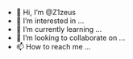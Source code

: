- 👋 Hi, I’m @Z1zeus
- 👀 I’m interested in ...
- 🌱 I’m currently learning ...
- 💞️ I’m looking to collaborate on ...
- 📫 How to reach me ...

<!---
Z1zeus/Z1zeus is a ✨ special ✨ repository because its `README.md` (this file) appears on your GitHub profile.
You can click the Preview link to take a look at your changes.
--->
